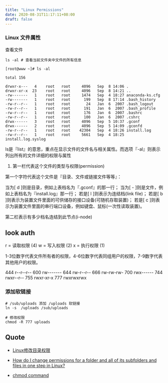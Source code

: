 ```yaml
---
title: "Linux Permissions"
date: 2020-08-31T11:17:11+08:00
draft: false
---
```


### Linux 文件属性

  查看文件

```shell
ls -al # 查看当前文件夹中文件的所有信息

[root@www ~]# ls -al

total 156

drwxr-x---   4    root   root     4096   Sep  8 14:06 .
drwxr-xr-x  23    root   root     4096   Sep  8 14:21 ..
-rw-------   1    root   root     1474   Sep  4 18:27 anaconda-ks.cfg
-rw-------   1    root   root      199   Sep  8 17:14 .bash_history
-rw-r--r--   1    root   root       24   Jan  6  2007 .bash_logout
-rw-r--r--   1    root   root      191   Jan  6  2007 .bash_profile
-rw-r--r--   1    root   root      176   Jan  6  2007 .bashrc
-rw-r--r--   1    root   root      100   Jan  6  2007 .cshrc
drwx------   3    root   root     4096   Sep  5 10:37 .gconf
drwx------   2    root   root     4096   Sep  5 14:09 .gconfd
-rw-r--r--   1    root   root    42304   Sep  4 18:26 install.log
-rw-r--r--   1    root   root     5661   Sep  4 18:25 install.log.syslog

```


ls是『list』的意思，重点在显示文件的文件名与相关属性。而选项『-al』则表示列出所有的文件详细的权限与属性

1. 第一栏代表这个文件的类型与权限(permission)

第一个字符代表这个文件是『目录、文件或链接文件等等』：

  当为[ d ]则是目录，例如上表档名为『.gconf』的那一行；
  当为[ - ]则是文件，例如上表档名为『install.log』那一行；
  若是[ l ]则表示为连结档(link file)；
  若是[ b ]则表示为装置文件里面的可供储存的接口设备(可随机存取装置)；
  若是[ c ]则表示为装置文件里面的串行端口设备，例如键盘、鼠标(一次性读取装置)。

第二栏表示有多少档名连结到此节点(i-node)


## look auth

r = 读取权限 (4)
w = 写入权限 (2)
x = 执行权限 (1)

1-3位数字代表文件所有者的权限，4-6位数字代表同组用户的权限，7-9数字代表其他用户的权限。

444 r--r--r--
600 rw-------
644 rw-r--r--
666 rw-rw-rw-
700 rwx------
744 rwxr--r--
755 rwxr-xr-x
777 rwxrwxrwx


### 添加软链接

```shell
# /sub/uploads 添加 /uploads 软链接
ln -s  /uploads /sub/uploads

# 修改权限
chmod -R 777 uploads
```

## Quote


- [Linux修改目录权限](https://www.jianshu.com/p/ac4e994a47e2)

- [How do I change permissions for a folder and all of its subfolders and files in one step in Linux?](https://stackoverflow.com/questions/3740152/how-do-i-change-permissions-for-a-folder-and-all-of-its-subfolders-and-files-in)
- [chmod command](https://man.linuxde.net/chmod)